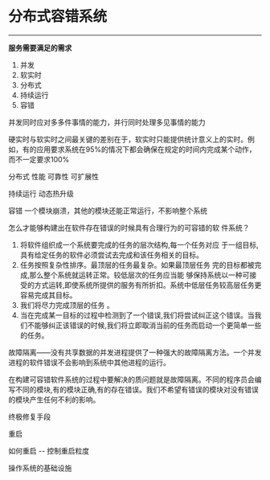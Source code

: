 # 分布式容错系统

---
**服务需要满足的需求**

 1. 并发
 2. 软实时
 3. 分布式
 4. 持续运行
 5. 容错


并发同时应对多多件事情的能力，并行同时处理多见事情的能力

硬实时与软实时之间最关键的差别在于，软实时只能提供统计意义上的实时。例如，有的应用要求系统在95%的情况下都会确保在规定的时间内完成某个动作，而不一定要求100%

分布式  性能  可靠性  可扩展性

持续运行 动态热升级

容错 一个模块崩溃，其他的模块还能正常运行，不影响整个系统

怎么才能够构建出在软件存在错误的时候具有合理行为的可容错的软 件系统？

1. 将软件组织成一个系统要完成的任务的层次结构,每一个任务对应 于一组目标,具有给定任务的软件必须尝试去完成和该任务相关的目标。
2. 任务按照复杂性排序。最顶层的任务最复杂。如果最顶层任务 完的目标都被完成,那么整个系统就运转正常。较低层次的任务应当能 够保持系统以一种可接受的方式运转,即使系统所提供的服务有所折扣。系统中低层任务较高层任务更容易完成其目标。
3. 我们将尽力完成顶层的任务 。
4. 当在完成某一目标的过程中检测到了一个错误,我们将尝试纠正这个错误。当我们不能够纠正该错误的时候,我们将立即取消当前的任务而启动一个更简单一些的任务。


故障隔离——没有共享数据的并发进程提供了一种强大的故障隔离方法。一个并发进程的软件错误不会影响到系统中其他进程的运行。

在构建可容错软件系统的过程中要解决的质问题就是故障隔离。不同的程序员会编写不同的模块,有的模块正确,有的存在错误。我们不希望有错误的模块对没有错误的模块产生任何不利的影响。


终极修复手段

重启

如何重启 -- 控制重启粒度


操作系统的基础设施
